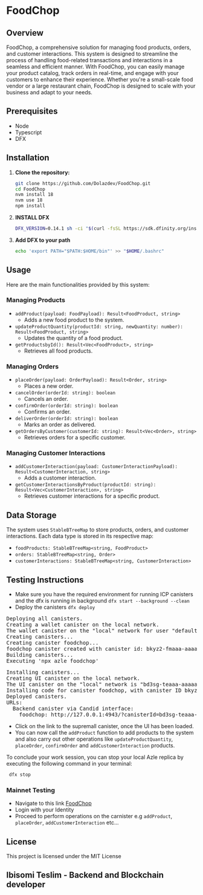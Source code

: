 # FoodChop

## Overview

FoodChop, a comprehensive solution for managing food products, orders, and customer interactions. This system is designed to streamline the process of handling food-related transactions and interactions in a seamless and efficient manner.
With FoodChop, you can easily manage your product catalog, track orders in real-time, and engage with your customers to enhance their experience. Whether you're a small-scale food vendor or a large restaurant chain, FoodChop is designed to scale with your business and adapt to your needs.

## Prerequisites

- Node
- Typescript
- DFX

## Installation

1. **Clone the repository:**

    ```bash
    git clone https://github.com/Dolazdev/FoodChop.git
    cd FoodChop
    nvm install 18
    nvm use 18
    npm install
    ```
2. **INSTALL DFX**

    ```bash
    DFX_VERSION=0.14.1 sh -ci "$(curl -fsSL https://sdk.dfinity.org/install.sh)"
    ```
3. **Add DFX to your path**
   
    ```bash
    echo 'export PATH="$PATH:$HOME/bin"' >> "$HOME/.bashrc"
    ```

## Usage

Here are the main functionalities provided by this system:

### Managing Products

- `addProduct(payload: FoodPayload): Result<FoodProduct, string>`
  - Adds a new food product to the system.
- `updateProductQuantity(productId: string, newQuantity: number): Result<FoodProduct, string>`
  - Updates the quantity of a food product.
- `getProductsbyId(): Result<Vec<FoodProduct>, string>`
  - Retrieves all food products.

### Managing Orders

- `placeOrder(payload: OrderPayload): Result<Order, string>`
  - Places a new order.
- `cancelOrder(orderId: string): boolean`
  - Cancels an order.
- `confirmOrder(orderId: string): boolean`
  - Confirms an order.
- `deliverOrder(orderId: string): boolean`
  - Marks an order as delivered.
- `getOrdersByCustomer(customerId: string): Result<Vec<Order>, string>`
  - Retrieves orders for a specific customer.

### Managing Customer Interactions

- `addCustomerInteraction(payload: CustomerInteractionPayload): Result<CustomerInteraction, string>`
  - Adds a customer interaction.
- `getCustomerInteractionsByProduct(productId: string): Result<Vec<CustomerInteraction>, string>`
  - Retrieves customer interactions for a specific product.

## Data Storage

The system uses `StableBTreeMap` to store products, orders, and customer interactions. Each data type is stored in its respective map:

- `foodProducts: StableBTreeMap<string, FoodProduct>`
- `orders: StableBTreeMap<string, Order>`
- `customerInteractions: StableBTreeMap<string, CustomerInteraction>`


## Testing Instructions 

- Make sure you have the required environment for running ICP canisters and the dfx is running in background `dfx start --background --clean`
- Deploy the canisters `dfx deploy`

<pre>
Deploying all canisters.
Creating a wallet canister on the local network.
The wallet canister on the "local" network for user "default" is "bnz7o-iuaaa-aaaaa-qaaaa-cai"
Creating canisters...
Creating canister foodchop...
foodchop canister created with canister id: bkyz2-fmaaa-aaaaa-qaaaq-cai
Building canisters...
Executing 'npx azle foodchop'
</pre>

<pre>
Installing canisters...
Creating UI canister on the local network.
The UI canister on the "local" network is "bd3sg-teaaa-aaaaa-qaaba-cai"
Installing code for canister foodchop, with canister ID bkyz2-fmaaa-aaaaa-qaaaq-cai
Deployed canisters.
URLs:
  Backend canister via Candid interface:
    foodchop: http://127.0.0.1:4943/?canisterId=bd3sg-teaaa-aaaaa-qaaba-cai&id=bkyz2-fmaaa-aaaaa-qaaaq-cai
</pre>
- Click on the link to the supremall canister, once the UI has been loaded.
- You can now call the `addProduct` function to add products to the system and also carry out other operations like `updateProductQuantity`, `placeOrder`, `confirmOrder` and `addCustomerInteraction` products.

To conclude your work session, you can stop your local Azle replica by executing the following command in your terminal:
  ```bash
   dfx stop
  ```

### Mainnet Testing
- Navigate to this link [FoodChop](https://a4gq6-oaaaa-aaaab-qaa4q-cai.raw.icp0.io/?id=drfu3-5yaaa-aaaag-achaq-cai)
- Login with your Identity
- Proceed to perform operations on the carnister e.g `addProduct`, `placeOrder`, `addCustomerInteraction` etc...

## License

This project is licensed under the MIT License 

## Ibisomi Teslim - Backend and Blockchain developer
